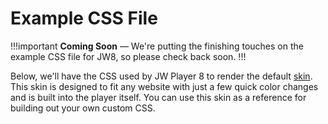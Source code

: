 # Example CSS File

!!!important
**Coming Soon** — We're putting the finishing touches on the example CSS file for JW8, so please check back soon.
!!!

Below, we'll have the CSS used by JW Player 8 to render the default [skin](//jwplayer.com/video-solutions/branding/). This skin is designed to fit any website with just a few quick color changes and is built into the player itself. You can use this skin as a reference for building out your own custom CSS.


<!--commenting this out in case we don't get it done in time-->
<!--# Example CSS File

Here is the CSS used by JW Player 7 to render the seven [skin](//jwplayer.com/video-solutions/branding/). This skin is designed to fit any website with just a few quick color changes and is built into the player itself. You can use this skin as a reference for building out your own custom CSS.

## Creating Your Own CSS

1.  Duplicate the CSS from this reference.
2.  Replace all mentions of "seven" with your custom skin name.
3.  Make any changes and customizations that you require.
4.  Host your CSS file on your web server.
5.  Include your CSS in the head of your page or provide JW Player with the URL in setup.
6.  Update your player embed to include the name of your custom skin.

!!!
This CSS does not take into account the state classes that were defined in the full class reference. If you want to override the style for a specific state you will need to include styles here with those classes.
!!!

!!!
Every skin file is included the download package found in the Downloads section of your player account.
!!!

## Sample Skin

```

.jw-icon {
    font-family: 'jw-icons';
    -webkit-font-smoothing: antialiased;
    font-style: normal;
    font-weight: normal;
    text-transform: none;
    background-color: transparent;
    font-variant: normal;
    -webkit-font-feature-settings: "liga";
    -moz-font-feature-settings: "liga=1";
    -moz-font-feature-settings: "liga";
    -ms-font-feature-settings: "liga" 1;
    -o-font-feature-settings: "liga";
    font-feature-settings: "liga";
    -moz-osx-font-smoothing: grayscale
}

/* Use this class to set a global background color for all elemnts. */
.jw-skin-seven .jw-background-color {
  background: #000;
}

/* This is the class that houses all controls. Use this to adjust the appearance of the entire controlbar. */
.jw-skin-seven .jw-controlbar {
  border-top: #333 1px solid;
  height: 2.5em;
}

/* Vertically aligns the timeslider and icons in the center of the controlbar. */
.jw-skin-seven .jw-group {
  vertical-align: middle;
}

/* Sets the style for the visual playlist. */

.jw-skin-seven .jw-playlist {
  background-color: rgba(0, 0, 0, 0.8);
}

/* Aligns the visual playlist above its icon. */

.jw-skin-seven .jw-playlist-container {
  left: -43%;
  background-color: rgba(0, 0, 0, 0.8);
}

/* Sets the style for the visual playlist items. */
.jw-skin-seven .jw-playlist-container .jw-option {
  border-bottom: 1px solid #444;
}

/* Allows you to adjust the color of the playlist item when hovering and has a different active style.*/

.jw-skin-seven .jw-playlist-container .jw-option:hover,
.jw-skin-seven .jw-playlist-container .jw-option.jw-active-option {
  background-color: black;
}

/* Changes the color of the label when hovering.*/

.jw-skin-seven .jw-playlist-container .jw-option:hover .jw-label {
  color: #ff0046;
}

/* Aligns the playlist header icon with the items in the playlist. */
.jw-skin-seven .jw-playlist-container .jw-icon-playlist {
  margin-left: 0;
}

/* Sets the color of the play icon of the currently playing playlist item.*/
.jw-skin-seven .jw-playlist-container .jw-label .jw-icon-play {
  color: #ff0046;
}

/* Aligns the playlist play icon with the items in the playlist. */
.jw-skin-seven .jw-playlist-container .jw-label .jw-icon-play:before {
    padding-left: 0
}

/* Sets the color of the playlist title */
.jw-skin-seven .jw-tooltip-title {
    background-color: #000;
    color: #fff
}

/* Style for playlist item, current time, qualities, and caption text.*/
.jw-skin-seven .jw-text {
  color: #ffffff;
}

/* Color for all buttons when they are inactive. This is over-ridden with the
inactive configuration in the skin block.*/
.jw-skin-seven .jw-button-color {
  color: #ffffff;
}

/* Color for all buttons for when they are hovered on. This is over-ridden with the
active configuration in the skin block.*/

.jw-skin-seven .jw-button-color:hover {
  color: #ff0046;
}

/* Color for when HD/CD icons are toggled on. */
.jw-skin-seven .jw-toggle {
  color: #ff0046;
}

/* Color for when HD/CD icons are toggled off. */
.jw-skin-seven .jw-toggle.jw-off {
  color: #ffffff;
}

/* Sets spacing between controlbar icons and text */
.jw-skin-seven .jw-controlbar .jw-icon:before,
.jw-skin-seven .jw-text-elapsed,
.jw-skin-seven .jw-text-duration {
    padding: 0 .7em;
}

/* Removes icon padding to align the playlist header icon with the items in the playlist. */
.jw-skin-seven .jw-controlbar .jw-icon-prev:before {
    padding-right: .25em;
}

/* Removes icon padding to align the playlist header icon with the items in the playlist. */
.jw-skin-seven .jw-controlbar .jw-icon-playlist:before {
    padding: 0 .45em;
}

.jw-skin-seven .jw-controlbar .jw-icon-next:before {
    padding-left: .25em
}

/* Sets the style for the prev and next icons. */
.jw-skin-seven .jw-icon-prev,
.jw-skin-seven .jw-icon-next {
    font-size: .7em
}

/* Adds the spacer style to between the play icon and the previous icon. */
.jw-skin-seven .jw-icon-prev:before {
  border-left: 1px solid #666;
}

/* Adds the spacer style to between the next item and current time.  */
.jw-skin-seven .jw-icon-next:before {
  border-right: 1px solid #666;
}

/* Color of the display icon */
.jw-skin-seven .jw-icon-display {
  color: #fff;
}

/* Centers the display icon in it's container */
.jw-skin-seven .jw-icon-display:before {
  padding-left: 0;
}

/* Turns the display icon container into a circle. */
.jw-skin-seven .jw-display-icon-container {
    border-radius: 50%;
    border: 1px solid #333
}

/* Styles the timeslider rail */
.jw-skin-seven .jw-rail {
  background-color: #384154;
  box-shadow: none;
}

/* Sets the color for the buffer of the timeslider rail. */
.jw-skin-seven .jw-buffer {
    background-color: #666f82
}

/* Sets the style for the elaspesd progress. */
.jw-skin-seven .jw-progress {
    background: #ff0046
}

/* Sets the width of the knob's container */
.jw-skin-seven .jw-knob {
    width: .6em;
    height: .6em;
    background-color: #fff;
    box-shadow: 0 0 0 1px #000;
    border-radius: 1em
}

/* Sets the height for the horizontal slider container. */
.jw-skin-seven .jw-slider-horizontal .jw-slider-container {
    height: .95em
}

/* Sets the height for the horizontal slider elements. */
.jw-skin-seven .jw-slider-horizontal .jw-rail,
.jw-skin-seven .jw-slider-horizontal .jw-buffer,
.jw-skin-seven .jw-slider-horizontal .jw-progress {
    height: .2em;
    border-radius: 0
}

/* Centers the knob vertically. */
.jw-skin-seven .jw-slider-horizontal .jw-knob {
    top: -0.19999999999999998em
}

/* Cetners the timeslider cuepoints vertically. */
.jw-skin-seven .jw-slider-horizontal .jw-cue {
    top: -0.04999999999999999em;
    width: .3em;
    height: .3em;
    background-color: #fff;
    border-radius: 50%
}

/* Sets the width for the vertical slider elements. */
.jw-skin-seven .jw-slider-vertical .jw-rail,
.jw-skin-seven .jw-slider-vertical .jw-buffer,
.jw-skin-seven .jw-slider-vertical .jw-progress {
    width: .2em
}

/* Sets the position of the volume slider container. */
.jw-skin-seven .jw-volume-tip {
    width: 100%;
    left: -45%;
    padding-bottom: .7em
}

/* Sets the color of the duration text in the controlbar. */
.jw-skin-seven .jw-text-duration {
    color: #666f82
}

/* Adds a left border as a spacer between all controlbar icons. */
.jw-skin-seven .jw-controlbar-right-group .jw-icon-tooltip:before,
.jw-skin-seven .jw-controlbar-right-group .jw-icon-inline:before {
    border-left: 1px solid #666
}

/* Removes the border from the first icon after the time duration text. */
.jw-skin-seven .jw-controlbar-right-group .jw-icon-inline:first-child:before {
    border: 0
}

/* This styles the dock icons into a circle. */
.jw-skin-seven .jw-dock .jw-dock-button {
    border-radius: 50%;
    border: 1px solid #333
}

/* This styles tooltip for dock text background. */
.jw-skin-seven .jw-dock .jw-overlay {
    border-radius: 2.5em
}

/*This sets the font color and background color for the active item in HD and CC menus. */
.jw-skin-seven .jw-icon-tooltip .jw-active-option {
    background-color: #ff0046;
    color: #fff
}

/* Sets a min width for the volume container so that when it changes between mute and volume, the controlbar does not shift. */
.jw-skin-seven .jw-icon-volume {
    min-width: 2.6em
}

/* Sets the style for the time tooltip, menu, volume. */
.jw-skin-seven .jw-time-tip,
.jw-skin-seven .jw-menu,
.jw-skin-seven .jw-volume-tip,
.jw-skin-seven .jw-skip {
    border: 1px solid #333
}

/* Sets the position for the time tooltip. */
.jw-skin-seven .jw-time-tip {
    padding: .2em;
    bottom: 1.3em
}

/* Sets the position for the vertical volume slider. */
.jw-skin-seven .jw-menu,
.jw-skin-seven .jw-volume-tip {
    bottom: .24em
}

/* Sets the shape of the skip icon. */
.jw-skin-seven .jw-skip {
    padding: .4em;
    border-radius: 1.75em
}

/* Sets the style for the skip text. */
.jw-skin-seven .jw-skip .jw-text,
.jw-skin-seven .jw-skip .jw-icon-inline {
    color: #fff;
    line-height: 1.75em
}
.jw-skin-seven .jw-skip.jw-skippable:hover .jw-text,
.jw-skin-seven .jw-skip.jw-skippable:hover .jw-icon-inline {
    color: #ff0046
}

```
-->
